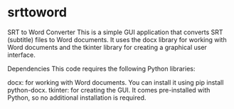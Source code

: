 # srttoword

SRT to Word Converter
This is a simple GUI application that converts SRT (subtitle) files to Word documents. It uses the docx library for working with Word documents and the tkinter library for creating a graphical user interface.

Dependencies
This code requires the following Python libraries:

docx: for working with Word documents. You can install it using pip install python-docx.
tkinter: for creating the GUI. It comes pre-installed with Python, so no additional installation is required.
